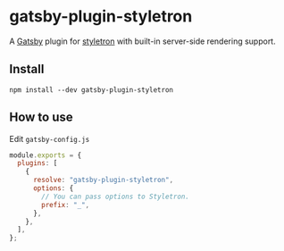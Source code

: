 # gatsby-plugin-styletron

A [Gatsby](https://github.com/gatsbyjs/gatsby) plugin for
[styletron](https://github.com/rtsao/styletron) with built-in server-side
rendering support.

## Install

`npm install --dev gatsby-plugin-styletron`

## How to use

Edit `gatsby-config.js`

```javascript
module.exports = {
  plugins: [
    {
      resolve: "gatsby-plugin-styletron",
      options: {
        // You can pass options to Styletron.
        prefix: "_",
      },
    },
  ],
};
```
